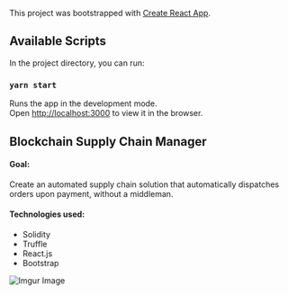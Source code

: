 This project was bootstrapped with [Create React App](https://github.com/facebook/create-react-app).

## Available Scripts

In the project directory, you can run:

### `yarn start`

Runs the app in the development mode.<br />
Open [http://localhost:3000](http://localhost:3000) to view it in the browser.

## Blockchain Supply Chain Manager

#### Goal:

Create an automated supply chain solution that automatically dispatches orders upon payment, without a middleman.

#### Technologies used:

- Solidity
- Truffle
- React.js
- Bootstrap

![Imgur Image](https://i.imgur.com/yBoFITA.png)
